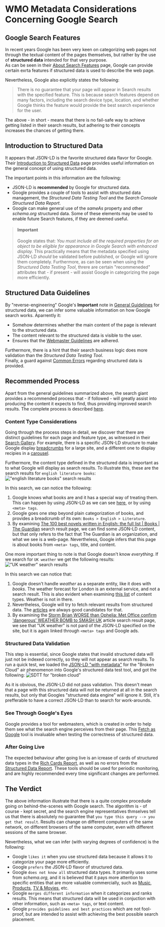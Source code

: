 # WMO Metadata Considerations Concerning Google Search

## Google Search Features
In recent years Google has been very keen on categorizing web pages not through the textual content of the pages themselves, but rather by the use of **structured data** intended for that very purpose.  
As can be seen in their [About Search Features](https://developers.google.com/search/docs/guides/search-features) page, Google can provide certain exrta features if structured data is used to describe the web page.

Nevertheless, Google also explicitly states the following:
> There is no guarantee that your page will appear in Search results with the specified feature. This is because search features depend on many factors, including the search device type, location, and whether Google thinks the feature would provide the best search experience for the user.

The above - in short - means that there is no fail-safe way to achieve getting listed in their search results, but adhering to their concepts increases the chances of getting there.

## Introduction to Structured Data
It appears that JSON-LD is the favorite structured data flavor for Google. Their [Introduction to Structured Data](https://developers.google.com/search/docs/guides/intro-structured-data) page provides useful information on the general concept of using structured data.

The important points in this information are the following:
- JSON-LD is **recommended** by Google for structured data.
- Google provides a couple of tools to assist with structured data management, the _Structured Data Testing Tool_ and the _Search Console Structured Data Report_.
- Google can make general use of the _sameAs_ property and other _schema.org_ structured data. Some of these elements may be used to enable future Search features, if they are deemed useful.

> #### Important
>
> Google states that: _You must include all the required properties for an object to be eligible for appearance in Google Search with enhanced display._
> This practically means that the metadata specified using JSON-LD _should_ be validated before published, or Google will ignore them completely. Furthermore, as can be seen when using the _Structured Data Testing Tool_, threre are certain "recommeneded" attributes that - if present - will assist Google in categorizing the page more efficiently.

## Structured Data Guidelines
By "reverse-engineering" Google's **Important** note in [General Guidelines](https://developers.google.com/search/docs/guides/sd-policies) for structured data, we can infer some valuable information on how Google search works. Aparrently it:
- Somehow determines whether the main content of the page is relevant to the structured data.
- The content relevant to the structured data is visible to the user.
- Ensures that the [Webmaster Guidelines](https://support.google.com/webmasters/answer/35769) are adhered.

Furthermore, there is a hint that their search business logic does more validation than the _Structured Data Testing Tool_.  
Finally, a guard against [Common Errors](https://developers.google.com/search/docs/guides/prototype#common-sd-errors) regarding structured data is provided.

## Recommended Process
Apart from the general guidelines summarized above, the search giant provides a recommended process that - if followed - will greatly assist into producing the content it expects to find, thus providing improved search results. The complete process is described [here](https://developers.google.com/search/docs/guides/prototype).

### Content Type Considerations
Going through the process steps in detail, we discover that there are distinct guidelines for each page and feature type, as witnessed in their [Search Gallery](https://developers.google.com/search/docs/guides/search-gallery). For example, there is a specific JSON-LD structure to make Google display [breadcrumbs](https://developers.google.com/search/docs/data-types/breadcrumbs) for a large site, and a different one to display recipies in a [carousel](https://developers.google.com/search/docs/guides/mark-up-listings).

Furthermore, the content type defined in the structured data is important as to what Google will display as search results. 
To illustrate this, these are the search results for `english literature books`:
!["english literature books" search results](img/search-english_literature_books.png)

In this search, we can notice the following:
1. Google knows what books are and it has a special way of treating them. This can happen by using JSON-LD as we can see [here](https://developers.google.com/search/docs/data-types/books), or by using `<meta> tags`.
2. Google goes one step beyond plain categorization of books, and provides a breadcrumb of its own: `Books > English > Literature`.
3. By examining [The 100 best novels written in English: the full list | Books | The Guardian](https://www.theguardian.com/books/2015/aug/17/the-100-best-novels-written-in-english-the-full-list) search result page, we can find some JSON-LD content, but that only refers to the fact that The Guardian is an organization, and what we see is a web-page. Nevertheless, Google infers that this page is about books from `<meta> tags`, title, and content.

One more important thing to note is that Google doesn't know _everything_. If we search for `UK weather` we get the following results:
!["UK weather" search results](img/search-uk_weather.png)

In this search we can notice that:
1. Google doesn't handle _weather_ as a separate entity, like it does with _books_. The weather forecast for London is an external service, and not a search result. This is also evident when examining [this list](https://developers.google.com/search/docs/guides/search-gallery#content-types) of content types. Weather is not in there. 
2. Nevertheless, Google will try to fetch relevant results from structured data. The [articles](https://developers.google.com/search/docs/data-types/articles) are always good candidates for that.
3. By examining the [Storm Brian WORSE than Ophelia: Met Office confirm 'dangerous' WEATHER BOMB to SMASH UK](http://www.express.co.uk/news/weather/867915/Storm-Brian-weather-bomb-UK-weather-warning-Met-Office-BBC-weather-path-latest-forecast) article search result page, we see that "UK weather" is not pard of the JSON-LD specified on the site, but it is again linked through `<meta> tags` and Google ads.

### Structured Data Validation
This step is essential, since Google states that invalid structured data will just not be indexed correctly, so they will not appear as search results.
To run a quick test, we loaded the [JSON-LD "with metadata"](http://codes.wmo.int/49-2/AirWxPhenomena/BKN_CLD?_format=jsonld&_view=with_metadata) for the "Broken Cloud" air phenomenon into Google's structured data test tool, and got the following:
![SDTT for "broken cloud"](img/sdtt-broken_cloud.png)

As it is obvious, the JSON-LD did not pass validation. This doesn't mean that a page with this structured data will not be returned at all in the search results, but only that Googles "structured data engine" will ignore it. Still, it's prefferable to have a correct JSON-LD than to search for work-arounds.

### See Through Google's Eyes
Google provides a tool for webmasters, which is created in order to help them see what the search engine perceives from their page. This [Fetch as Google](https://www.google.com/webmasters/tools/googlebot-fetch) tool is invaluable when testing the correctness of structured data.

### After Going Live
The expected behaviour after going live is an icrease of cards of structured data types in the [Rich Cards Report](https://www.google.com/webmasters/tools/rich-cards), as well as no errors from the [Structured Data Report](https://www.google.com/webmasters/tools/structured-data). These tools should be used for periodic monitoring, and are highly recommended every time significant changes are performed.

## The Verdict
The above information illustrate that there is a quite complex procedude going on behind-the-scenes with Google search. The algorithm is - of course - kept secret, and the search engine representatives thmselves tell us that there is absolutely no guarantee that `you type this query --> you get that result`. Results can change on different computers of the same network, on different browsers of the same computer, even with different sessions of the same browser.

Nevertheless, what we can infer (with varying degrees of confidence) is the following:
- Google `likes it` when you use structured data because it allows it to categorize your page more efficiently.
- Google `prefers` the JSON-LD flavor of structured data.
- Google `does not know all` structured data types. It primarily uses some from _schema.org_, and it is believed that it pays more attention to specific entities that are more valuable commercially, such as [Music](https://developers.google.com/search/docs/data-types/music), [Products](https://developers.google.com/search/docs/data-types/products), [TV & Movies](https://developers.google.com/search/docs/data-types/tv-movies), etc.
- Google `merges different information` when it categorizes and ranks results. This means that structured data will be used in conjuction with other information, such as `<meta> tags`, or text content.
- Google `provides guidelines and best practices` which are not fool-proof, but are intended to assist with achieving the best possible search placement.
